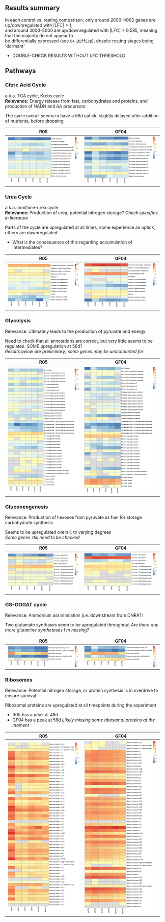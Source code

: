 ## Results summary
In each control vs. resting comparison, only around 2000-4000 genes are up/downregulated with |LFC| > 1,  
and around 3000-5000 are up/downregulated with |LFC| > 0.585, meaning that the majority do not appear to  
be differentially expressed (see [`04_DiffExp`](../04_DiffExp)),  despite resting stages being 'dormant'  
* DOUBLE-CHECK RESULTS WITHOUT LFC THRESHOLD

## Pathways

### Citric Acid Cycle
a.k.a. TCA cycle, Krebs cycle  
**Relevance:** Energy release from fats, carbohydrates and proteins, and production of NADH and AA precursors

The cycle overall seems to have a 56d uptick, slightly delayed after addition of nutrients, before dropping

| R05 | GF04 |
|-----|------|
| ![R05_TCA_Cycle_partial](../08_GenesToLookFor/GeneChecks/CitricAcidCycle/TCAcycle.R05.lfc0.png) | ![GF04_TCA_Cycle_partial](../08_GenesToLookFor/GeneChecks/CitricAcidCycle/TCAcycle.GF04.lfc0.png) |

### Urea Cycle
a.k.a. ornithine-urea cycle  
**Relevance:** Production of urea, potential nitrogen storage? _Check specifics in literature_

Parts of the cycle are upregulated at all times, some experience an uptick, others are downregulated
* What is the consequence of this regarding accumulation of intermediates?

| R05 | GF04 |
|-----|------|
| ![R05_Urea_Cycle](../08_GenesToLookFor/GeneChecks/UreaCycle/UreaCycle.R05.lfc0.png) | ![GF04_Urea_Cycle](../08_GenesToLookFor/GeneChecks/UreaCycle/UreaCycle.GF04.lfc0.png) |

### Glycolysis
Relevance: Ultimately leads to the production of pyruvate and energy

Need to check that all annotations are correct, but very little seems to be regulated; SOME upregulation at 56d?  
_Results below are preliminary; some genes may be unaccounted for_

| R05 | GF04 |
|-----|------|
| ![R05_Glycolysis_prelim](../08_GenesToLookFor/GeneChecks/Glycolysis/Glycolysis.R05.lfc0.png) | ![GF04_Glycolysis_prelim](../08_GenesToLookFor/GeneChecks/Glycolysis/Glycolysis.GF04.lfc0.png) |

### Gluconeogenesis
Relevance: Production of hexoses from pyruvate as fuel for storage carbohydrate synthesis

Seems to be upregulated overall, to varying degrees  
_Some genes still need to be checked_

| R05 | GF04 |
|-----|------|
| ![R05_Gluconeogenesis](../08_GenesToLookFor/GeneChecks/Gluconeogenesis/Gluconeogenesis.R05.lfc0.png) | ![GF04_Gluconeogenesis](../08_GenesToLookFor/GeneChecks/Gluconeogenesis/Gluconeogenesis.GF04.lfc0.png) |

### GS-GOGAT cycle
Relevance: Ammonium assimmilation (i.e. downstream from DNRA?)

Two glutamate synthases seem to be upregulated  throughout
_Are there any more glutamine synthetases I'm missing?_

| R05 | GF04 |
|-----|------|
| ![R05_GS-GOGAT_prelim](../08_GenesToLookFor/GeneChecks/GlutamateCycle/GS-GOGAT.R05.lfc0.png) | ![GF04_GS-GOGAT_prelim](../08_GenesToLookFor/GeneChecks/GlutamateCycle/GS-GOGAT.GF04.lfc0.png) |

### Ribosomes
Relevance: Potential nitrogen storage, or protein synthesis is in overdrive to ensure survival

Ribosomal proteins are upregulated at all timepoints during the experiment
* R05 has a peak at 49d
* GF04 has a peak at 56d
_Likely missing some ribosomal proteins at the moment_

| R05 | GF04 |
|-----|------|
| ![R05_RibosomalProteins](../08_GenesToLookFor/GeneChecks/RibosomalProteins/RibosomalProteins.R05.lfc0.png) | ![GF04_RibosomalProteins](../08_GenesToLookFor/GeneChecks/RibosomalProteins/RibosomalProteins.GF04.lfc0.png) |

